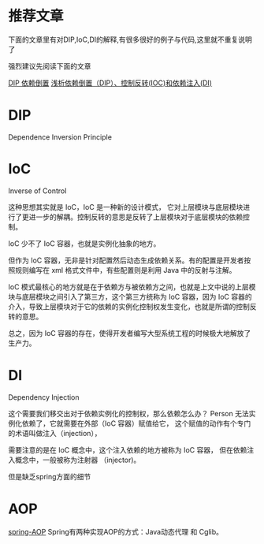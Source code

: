 # 推荐文章

下面的文章里有对DIP,IoC,DI的解释,有很多很好的例子与代码,这里就不重复说明了

强烈建议先阅读下面的文章

[DIP 依赖倒置](https://blog.csdn.net/hfreeman2008/article/details/52289571)
[浅析依赖倒置（DIP）、控制反转(IOC)和依赖注入(DI)](https://frank909.blog.csdn.net/article/details/75093382)


# DIP

Dependence Inversion Principle


# IoC

Inverse of Control

这种思想其实就是 IoC，IoC 是一种新的设计模式，
它对上层模块与底层模块进行了更进一步的解耦。控制反转的意思是反转了上层模块对于底层模块的依赖控制。 

IoC 少不了 IoC 容器，也就是实例化抽象的地方。


但作为 IoC 容器，无非是针对配置然后动态生成依赖关系。有的配置是开发者按照规则编写在 xml 格式文件中，有些配置则是利用 Java 中的反射与注解。

IoC 模式最核心的地方就是在于依赖方与被依赖方之间，也就是上文中说的上层模块与底层模块之间引入了第三方，这个第三方统称为 IoC 容器，因为 IoC 容器的介入，导致上层模块对于它的依赖的实例化控制权发生变化，也就是所谓的控制反转的意思。

总之，因为 IoC 容器的存在，使得开发者编写大型系统工程的时候极大地解放了生产力。

# DI

Dependency Injection


这个需要我们移交出对于依赖实例化的控制权，那么依赖怎么办？
Person 无法实例化依赖了，它就需要在外部（IoC 容器）赋值给它，
这个赋值的动作有个专门的术语叫做注入（injection），

需要注意的是在 IoC 概念中，这个注入依赖的地方被称为 IoC 容器，
但在依赖注入概念中，一般被称为注射器 （injector)。



但是缺乏spring方面的细节



# AOP


[spring-AOP](https://www.cnblogs.com/hongwz/p/5764917.html)
Spring有两种实现AOP的方式：Java动态代理 和 Cglib。

